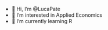 - 👋 Hi, I’m @LucaPate
- 👀 I’m interested in Applied Economics
- 🌱 I’m currently learning R

<!---
LucaPate/LucaPate is a ✨ special ✨ repository because its `README.md` (this file) appears on your GitHub profile.
You can click the Preview link to take a look at your changes.
--->
